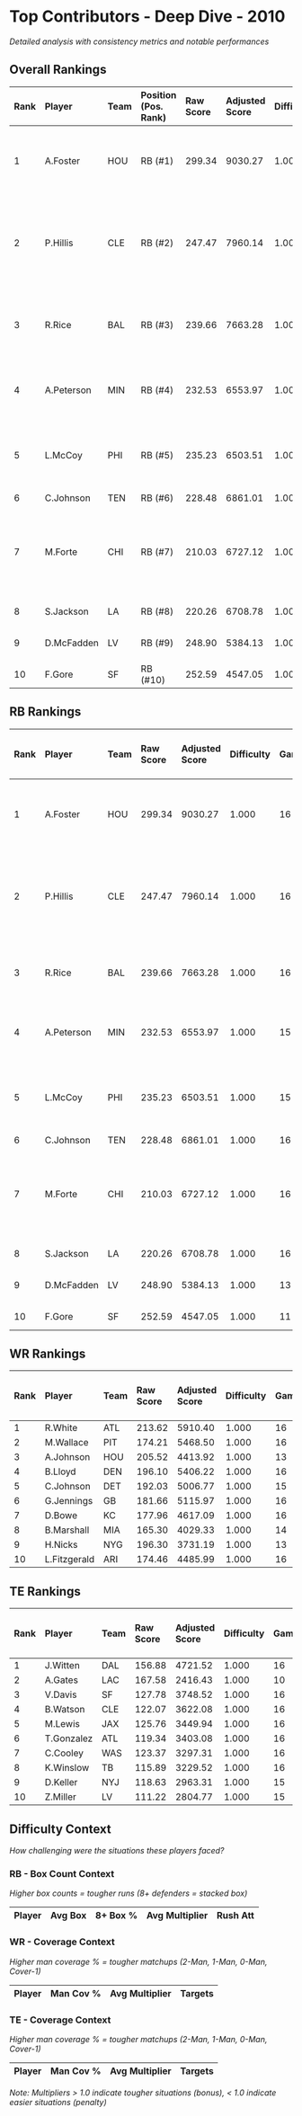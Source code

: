 # Top Contributors - Deep Dive - 2010

*Detailed analysis with consistency metrics and notable performances*

## Overall Rankings

| Rank | Player     | Team | Position (Pos. Rank) | Raw Score | Adjusted Score | Difficulty | Games | Avg/Game | Typical | Consistency | Floor | Ceiling | Peak    | Trend      | Notable Games                                |
| :----| :----------| :----| :--------------------| :---------| :--------------| :----------| :-----| :--------| :-------| :-----------| :-----| :-------| :-------| :----------| :--------------------------------------------|
| 1    | A.Foster   | HOU  | RB (#1)              | 299.34    | 9030.27        | 1.000      | 16    | 564.39   | 531.59  | 8/2/6       | 432.5 | 721.6   | 1069.22 | Stable     | Wk 9 (vs LAC), Wk 11 (vs NYJ)                |
| 2    | P.Hillis   | CLE  | RB (#2)              | 247.47    | 7960.14        | 1.000      | 16    | 497.51   | 436.80  | 8/1/7       | 377.0 | 626.1   | 892.04  | Stable     | Wk 12 (vs CAR), Wk 3 (vs BAL), Wk 9 (vs NE)  |
| 3    | R.Rice     | BAL  | RB (#3)              | 239.66    | 7663.28        | 1.000      | 16    | 478.96   | 441.10  | 8/2/6       | 360.4 | 565.6   | 1036.97 | Stable     | Wk 15 (vs NO), Wk 9 (vs MIA)                 |
| 4    | A.Peterson | MIN  | RB (#4)              | 232.53    | 6553.97        | 1.000      | 15    | 436.93   | 421.78  | 6/3/6       | 353.9 | 563.4   | 812.18  | Decreasing | Wk 2 (vs MIA), Wk 8 (vs NE)                  |
| 5    | L.McCoy    | PHI  | RB (#5)              | 235.23    | 6503.51        | 1.000      | 15    | 433.57   | 434.81  | 7/1/7       | 317.6 | 553.1   | 669.80  | Stable     | Wk 11 (vs NYG), Wk 13 (vs HOU)               |
| 6    | C.Johnson  | TEN  | RB (#6)              | 228.48    | 6861.01        | 1.000      | 16    | 428.81   | 450.89  | 8/2/6       | 338.9 | 513.6   | 644.90  | Stable     |                                              |
| 7    | M.Forte    | CHI  | RB (#7)              | 210.03    | 6727.12        | 1.000      | 16    | 420.44   | 386.99  | 8/1/7       | 275.8 | 535.0   | 729.60  | Increasing | Wk 16 (vs NYJ), Wk 1 (vs DET), Wk 17 (vs GB) |
| 8    | S.Jackson  | LA   | RB (#8)              | 220.26    | 6708.78        | 1.000      | 16    | 419.30   | 398.04  | 8/1/7       | 308.1 | 506.8   | 714.21  | Stable     | Wk 10 (vs SF)                                |
| 9    | D.McFadden | LV   | RB (#9)              | 248.90    | 5384.13        | 1.000      | 13    | 414.16   | 400.34  | 5/3/5       | 366.2 | 490.8   | 800.19  | Stable     | Wk 14 (vs JAX)                               |
| 10   | F.Gore     | SF   | RB (#10)             | 252.59    | 4547.05        | 1.000      | 11    | 413.37   | 476.64  | 5/0/6       | 368.7 | 502.2   | 716.11  | Decreasing | Wk 2 (vs NO)                                 |

## RB Rankings

| Rank | Player     | Team | Raw Score | Adjusted Score | Difficulty | Games | Avg/Game | Typical | Consistency | Floor | Ceiling | Peak    | Trend      | Notable Games (>150% Typical)                |
| :----| :----------| :----| :---------| :--------------| :----------| :-----| :--------| :-------| :-----------| :-----| :-------| :-------| :----------| :--------------------------------------------|
| 1    | A.Foster   | HOU  | 299.34    | 9030.27        | 1.000      | 16    | 564.39   | 531.59  | 8/2/6       | 432.5 | 721.6   | 1069.22 | Stable     | Wk 9 (vs LAC), Wk 11 (vs NYJ)                |
| 2    | P.Hillis   | CLE  | 247.47    | 7960.14        | 1.000      | 16    | 497.51   | 436.80  | 8/1/7       | 377.0 | 626.1   | 892.04  | Stable     | Wk 12 (vs CAR), Wk 3 (vs BAL), Wk 9 (vs NE)  |
| 3    | R.Rice     | BAL  | 239.66    | 7663.28        | 1.000      | 16    | 478.96   | 441.10  | 8/2/6       | 360.4 | 565.6   | 1036.97 | Stable     | Wk 15 (vs NO), Wk 9 (vs MIA)                 |
| 4    | A.Peterson | MIN  | 232.53    | 6553.97        | 1.000      | 15    | 436.93   | 421.78  | 6/3/6       | 353.9 | 563.4   | 812.18  | Decreasing | Wk 2 (vs MIA), Wk 8 (vs NE)                  |
| 5    | L.McCoy    | PHI  | 235.23    | 6503.51        | 1.000      | 15    | 433.57   | 434.81  | 7/1/7       | 317.6 | 553.1   | 669.80  | Stable     | Wk 11 (vs NYG), Wk 13 (vs HOU)               |
| 6    | C.Johnson  | TEN  | 228.48    | 6861.01        | 1.000      | 16    | 428.81   | 450.89  | 8/2/6       | 338.9 | 513.6   | 644.90  | Stable     |                                              |
| 7    | M.Forte    | CHI  | 210.03    | 6727.12        | 1.000      | 16    | 420.44   | 386.99  | 8/1/7       | 275.8 | 535.0   | 729.60  | Increasing | Wk 16 (vs NYJ), Wk 1 (vs DET), Wk 17 (vs GB) |
| 8    | S.Jackson  | LA   | 220.26    | 6708.78        | 1.000      | 16    | 419.30   | 398.04  | 8/1/7       | 308.1 | 506.8   | 714.21  | Stable     | Wk 10 (vs SF)                                |
| 9    | D.McFadden | LV   | 248.90    | 5384.13        | 1.000      | 13    | 414.16   | 400.34  | 5/3/5       | 366.2 | 490.8   | 800.19  | Stable     | Wk 14 (vs JAX)                               |
| 10   | F.Gore     | SF   | 252.59    | 4547.05        | 1.000      | 11    | 413.37   | 476.64  | 5/0/6       | 368.7 | 502.2   | 716.11  | Decreasing | Wk 2 (vs NO)                                 |

## WR Rankings

| Rank | Player       | Team | Raw Score | Adjusted Score | Difficulty | Games | Avg/Game | Typical | Consistency | Floor | Ceiling | Peak   | Trend      | Notable Games (>150% Typical) |
| :----| :------------| :----| :---------| :--------------| :----------| :-----| :--------| :-------| :-----------| :-----| :-------| :------| :----------| :-----------------------------|
| 1    | R.White      | ATL  | 213.62    | 5910.40        | 1.000      | 16    | 369.40   | 328.39  | 8/4/4       | 278.8 | 358.4   | 753.44 | Stable     |                               |
| 2    | M.Wallace    | PIT  | 174.21    | 5468.50        | 1.000      | 16    | 341.78   | 357.51  | 9/2/5       | 228.0 | 453.2   | 497.14 | Increasing |                               |
| 3    | A.Johnson    | HOU  | 205.52    | 4413.92        | 1.000      | 13    | 339.53   | 305.41  | 5/2/6       | 226.4 | 408.6   | 608.87 | Stable     |                               |
| 4    | B.Lloyd      | DEN  | 196.10    | 5406.22        | 1.000      | 16    | 337.89   | 362.05  | 8/4/4       | 253.1 | 397.6   | 608.08 | Stable     |                               |
| 5    | C.Johnson    | DET  | 192.03    | 5006.77        | 1.000      | 15    | 333.78   | 282.50  | 7/3/5       | 240.6 | 533.5   | 573.48 | Stable     |                               |
| 6    | G.Jennings   | GB   | 181.66    | 5115.97        | 1.000      | 16    | 319.75   | 313.60  | 7/1/8       | 191.8 | 401.4   | 648.66 | Increasing |                               |
| 7    | D.Bowe       | KC   | 177.96    | 4617.09        | 1.000      | 16    | 288.57   | 249.95  | 8/1/7       | 202.0 | 380.9   | 630.48 | Increasing |                               |
| 8    | B.Marshall   | MIA  | 165.30    | 4029.33        | 1.000      | 14    | 287.81   | 226.93  | 7/0/7       | 176.5 | 408.9   | 563.02 | Decreasing |                               |
| 9    | H.Nicks      | NYG  | 196.30    | 3731.19        | 1.000      | 13    | 287.01   | 295.85  | 5/0/8       | 242.3 | 303.3   | 558.71 | Stable     |                               |
| 10   | L.Fitzgerald | ARI  | 174.46    | 4485.99        | 1.000      | 16    | 280.37   | 262.70  | 8/1/7       | 211.5 | 363.0   | 492.36 | Stable     |                               |

## TE Rankings

| Rank | Player     | Team | Raw Score | Adjusted Score | Difficulty | Games | Avg/Game | Typical | Consistency | Floor | Ceiling | Peak   | Trend      | Notable Games (>150% Typical) |
| :----| :----------| :----| :---------| :--------------| :----------| :-----| :--------| :-------| :-----------| :-----| :-------| :------| :----------| :-----------------------------|
| 1    | J.Witten   | DAL  | 156.88    | 4721.52        | 1.000      | 16    | 295.10   | 312.08  | 8/3/5       | 183.3 | 348.3   | 544.13 | Increasing |                               |
| 2    | A.Gates    | LAC  | 167.58    | 2416.43        | 1.000      | 10    | 241.64   | 236.03  | 3/0/7       | 169.1 | 336.6   | 476.13 | Decreasing |                               |
| 3    | V.Davis    | SF   | 127.78    | 3748.52        | 1.000      | 16    | 234.28   | 249.26  | 8/2/6       | 98.6  | 305.4   | 425.01 | Decreasing |                               |
| 4    | B.Watson   | CLE  | 122.07    | 3622.08        | 1.000      | 16    | 226.38   | 185.96  | 8/1/7       | 103.4 | 314.0   | 567.18 | Stable     |                               |
| 5    | M.Lewis    | JAX  | 125.76    | 3449.94        | 1.000      | 16    | 215.62   | 179.82  | 8/1/7       | 162.5 | 291.9   | 363.82 | Decreasing |                               |
| 6    | T.Gonzalez | ATL  | 119.34    | 3403.08        | 1.000      | 16    | 212.69   | 191.50  | 8/1/7       | 131.6 | 257.0   | 477.95 | Decreasing |                               |
| 7    | C.Cooley   | WAS  | 123.37    | 3297.31        | 1.000      | 16    | 206.08   | 201.82  | 8/2/6       | 182.2 | 239.5   | 342.27 | Stable     |                               |
| 8    | K.Winslow  | TB   | 115.89    | 3229.52        | 1.000      | 16    | 201.84   | 191.73  | 8/2/6       | 124.7 | 234.3   | 396.52 | Stable     |                               |
| 9    | D.Keller   | NYJ  | 118.63    | 2963.31        | 1.000      | 15    | 197.55   | 162.35  | 6/3/6       | 123.5 | 270.7   | 573.19 | Decreasing |                               |
| 10   | Z.Miller   | LV   | 111.22    | 2804.77        | 1.000      | 15    | 186.98   | 156.55  | 7/1/7       | 126.5 | 316.5   | 415.26 | Decreasing |                               |

## Difficulty Context

*How challenging were the situations these players faced?*

### RB - Box Count Context

*Higher box counts = tougher runs (8+ defenders = stacked box)*

| Player | Avg Box | 8+ Box % | Avg Multiplier | Rush Att |
| :------| :-------| :--------| :--------------| :--------|

### WR - Coverage Context

*Higher man coverage % = tougher matchups (2-Man, 1-Man, 0-Man, Cover-1)*

| Player | Man Cov % | Avg Multiplier | Targets |
| :------| :---------| :--------------| :-------|

### TE - Coverage Context

*Higher man coverage % = tougher matchups (2-Man, 1-Man, 0-Man, Cover-1)*

| Player | Man Cov % | Avg Multiplier | Targets |
| :------| :---------| :--------------| :-------|

*Note: Multipliers > 1.0 indicate tougher situations (bonus), < 1.0 indicate easier situations (penalty)*

